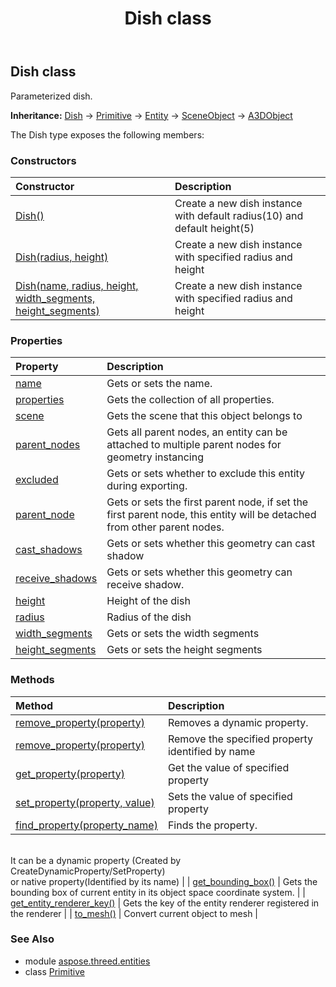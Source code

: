 ﻿---
title: Dish class
second_title: Aspose.3D for Python via .NET API References
description: 
type: docs
weight: 70
url: /python-net/aspose.threed.entities/dish/
is_root: false
---

## Dish class

Parameterized dish.



**Inheritance:** [Dish](/3d/python-net/aspose.threed.entities/dish) → 
[Primitive](/3d/python-net/aspose.threed.entities/primitive) → 
[Entity](/3d/python-net/aspose.threed/entity) → 
[SceneObject](/3d/python-net/aspose.threed/sceneobject) → 
[A3DObject](/3d/python-net/aspose.threed/a3dobject)



The Dish type exposes the following members:

### Constructors
| Constructor | Description |
| :- | :- |
| [Dish()](/3d/python-net/aspose.threed.entities/dish/__init__/#) | Create a new dish instance with default radius(10) and default height(5) |
| [Dish(radius, height)](/3d/python-net/aspose.threed.entities/dish/__init__/#float-float) | Create a new dish instance with specified radius and height |
| [Dish(name, radius, height, width_segments, height_segments)](/3d/python-net/aspose.threed.entities/dish/__init__/#str-float-float-int-int) | Create a new dish instance with specified radius and height |


### Properties
| Property | Description |
| :- | :- |
| [name](/3d/python-net/aspose.threed.entities/dish/name) | Gets or sets the name. |
| [properties](/3d/python-net/aspose.threed.entities/dish/properties) | Gets the collection of all properties. |
| [scene](/3d/python-net/aspose.threed.entities/dish/scene) | Gets the scene that this object belongs to |
| [parent_nodes](/3d/python-net/aspose.threed.entities/dish/parent_nodes) | Gets all parent nodes, an entity can be attached to multiple parent nodes for geometry instancing |
| [excluded](/3d/python-net/aspose.threed.entities/dish/excluded) | Gets or sets whether to exclude this entity during exporting. |
| [parent_node](/3d/python-net/aspose.threed.entities/dish/parent_node) | Gets or sets the first parent node, if set the first parent node, this entity will be detached from other parent nodes. |
| [cast_shadows](/3d/python-net/aspose.threed.entities/dish/cast_shadows) | Gets or sets whether this geometry can cast shadow |
| [receive_shadows](/3d/python-net/aspose.threed.entities/dish/receive_shadows) | Gets or sets whether this geometry can receive shadow. |
| [height](/3d/python-net/aspose.threed.entities/dish/height) | Height of the dish |
| [radius](/3d/python-net/aspose.threed.entities/dish/radius) | Radius of the dish |
| [width_segments](/3d/python-net/aspose.threed.entities/dish/width_segments) | Gets or sets the width segments |
| [height_segments](/3d/python-net/aspose.threed.entities/dish/height_segments) | Gets or sets the height segments |


### Methods
| Method | Description |
| :- | :- |
| [remove_property(property)](/3d/python-net/aspose.threed.entities/dish/remove_property/#Property) | Removes a dynamic property. |
| [remove_property(property)](/3d/python-net/aspose.threed.entities/dish/remove_property/#str) | Remove the specified property identified by name |
| [get_property(property)](/3d/python-net/aspose.threed.entities/dish/get_property/#str) | Get the value of specified property |
| [set_property(property, value)](/3d/python-net/aspose.threed.entities/dish/set_property/#str-any) | Sets the value of specified property |
| [find_property(property_name)](/3d/python-net/aspose.threed.entities/dish/find_property/#str) | Finds the property.<br/>It can be a dynamic property (Created by CreateDynamicProperty/SetProperty) <br/>or native property(Identified by its name) |
| [get_bounding_box()](/3d/python-net/aspose.threed.entities/dish/get_bounding_box/#) | Gets the bounding box of current entity in its object space coordinate system. |
| [get_entity_renderer_key()](/3d/python-net/aspose.threed.entities/dish/get_entity_renderer_key/#) | Gets the key of the entity renderer registered in the renderer |
| [to_mesh()](/3d/python-net/aspose.threed.entities/dish/to_mesh/#) | Convert current object to mesh |


### See Also

* module [aspose.threed.entities](../)
* class [Primitive](/3d/python-net/aspose.threed.entities/primitive)

